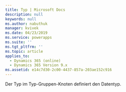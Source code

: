 ```yaml
---
title: Typ | Microsoft Docs
description: null
keywords: null
ms.author: nabuthuk
manager: kvivek
ms.date: 04/23/2019
ms.service: powerapps
ms.suite: ''
ms.tgt_pltfrm: ''
ms.topic: article
applies_to:
  - Dynamics 365 (online)
  - Dynamics 365 Version 9.x
ms.assetid: e14c7d30-2c00-4437-857a-203ae152c916
---
```


Der Typ im Typ-Gruppen-Knoten definiert den Datentyp. 
